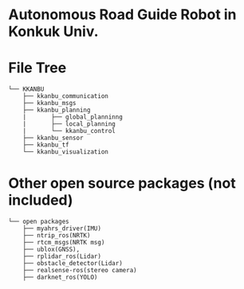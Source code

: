 # Autonomous Road Guide Robot in Konkuk Univ.

# File Tree
	└── KKANBU
		├── kkanbu_communication
		├── kkanbu_msgs
		├── kkanbu_planning
		|		├── global_planninng
		|		├── local_planning
		|		└── kkanbu_control
		├── kkanbu_sensor
		├── kkanbu_tf
		└── kkanbu_visualization


# Other open source packages (not included) 
	└── open packages
		├── myahrs_driver(IMU)
		├── ntrip_ros(NRTK)
		├── rtcm_msgs(NRTK msg)
		├── ublox(GNSS),
		├── rplidar_ros(Lidar)
		├── obstacle_detector(Lidar)
		├── realsense-ros(stereo camera)
		├── darknet_ros(YOLO)
